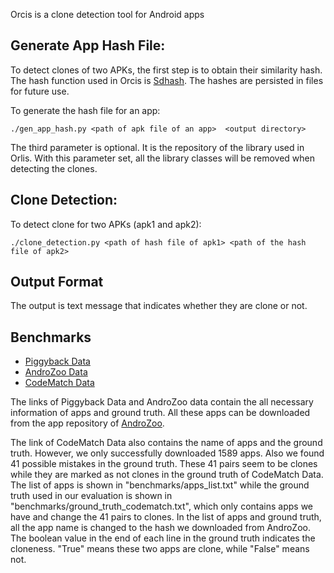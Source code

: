 Orcis is a clone detection tool for Android apps

## Generate App Hash File:
To detect clones of two APKs, the first step is to obtain their similarity hash.
The hash function used in Orcis is [Sdhash](https://github.com/sptonkin/fuzzyhashlib).
The hashes are persisted in files for future use.

To generate the hash file for an app:

```
./gen_app_hash.py <path of apk file of an app>  <output directory>
```

The third parameter is optional. It is the repository of the library used in Orlis. With this 
parameter set, all the library classes will be removed when detecting the clones. 

## Clone Detection:
To detect clone for two APKs (apk1 and apk2):

```
./clone_detection.py <path of hash file of apk1> <path of the hash file of apk2>
```

## Output Format 
The output is text message that indicates whether they are clone or not.


## Benchmarks
* [Piggyback Data](https://github.com/serval-snt-uni-lu/Piggybacking)
* [AndroZoo Data](https://androzoo.uni.lu/repackaging)
* [CodeMatch Data](http://www.st.informatik.tu-darmstadt.de/artifacts/codematch/)

The links of Piggyback Data and AndroZoo data contain the all necessary
information of apps and ground truth. All these apps can be downloaded from the app
repository of [AndroZoo](https://androzoo.uni.lu/).

The link of CodeMatch Data also contains the name of apps and the ground truth.
However, we only successfully downloaded 1589 apps. Also we found 41 possible
mistakes in the ground truth. These 41 pairs seem to be clones while they are marked
as not clones in the ground truth of CodeMatch Data. The list of apps is shown in
"benchmarks/apps_list.txt" while the ground truth used in our evaluation is shown
in "benchmarks/ground_truth_codematch.txt", which only contains apps we have and change
the 41 pairs to clones. In the list of apps and ground truth, all the app name
is changed to the hash we downloaded from AndroZoo. The boolean value in the end of each
line in the ground truth indicates the cloneness. "True" means these two apps are clone,
while "False" means not.


